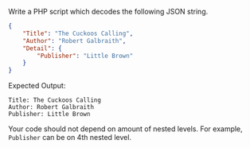 Write a PHP script which decodes the following JSON string.

```json
{
    "Title": "The Cuckoos Calling",
    "Author": "Robert Galbraith",
    "Detail": {
        "Publisher": "Little Brown"
    }
}
```

Expected Output:

```
Title: The Cuckoos Calling
Author: Robert Galbraith
Publisher: Little Brown
```

Your code should not depend on amount of nested levels. 
For example, `Publisher` can be on 4th nested level.
